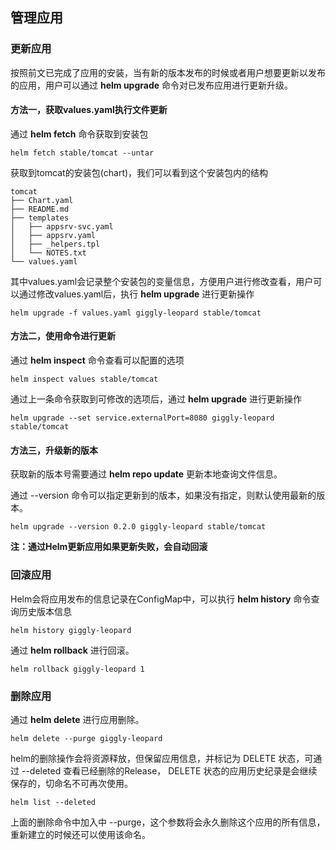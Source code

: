 ## 管理应用

### 更新应用

按照前文已完成了应用的安装，当有新的版本发布的时候或者用户想要更新以发布的应用，用户可以通过 **helm upgrade** 命令对已发布应用进行更新升级。

#### 方法一，获取values.yaml执行文件更新

通过 **helm fetch** 命令获取到安装包

```
helm fetch stable/tomcat --untar
```

获取到tomcat的安装包(chart)，我们可以看到这个安装包内的结构

```
tomcat
├── Chart.yaml
├── README.md
├── templates
│   ├── appsrv-svc.yaml
│   ├── appsrv.yaml
│   ├── _helpers.tpl
│   └── NOTES.txt
└── values.yaml
```

其中values.yaml会记录整个安装包的变量信息，方便用户进行修改查看，用户可以通过修改values.yaml后，执行 **helm upgrade** 进行更新操作

```
helm upgrade -f values.yaml giggly-leopard stable/tomcat
```

#### 方法二，使用命令进行更新

通过 **helm inspect** 命令查看可以配置的选项

```
helm inspect values stable/tomcat
```

通过上一条命令获取到可修改的选项后，通过 **helm upgrade** 进行更新操作

```
helm upgrade --set service.externalPort=8080 giggly-leopard stable/tomcat
```

#### 方法三，升级新的版本

获取新的版本号需要通过 **helm repo update** 更新本地查询文件信息。

通过 --version 命令可以指定更新到的版本，如果没有指定，则默认使用最新的版本。

```
helm upgrade --version 0.2.0 giggly-leopard stable/tomcat
```

**注：通过Helm更新应用如果更新失败，会自动回滚**

### 回滚应用

Helm会将应用发布的信息记录在ConfigMap中，可以执行 **helm history** 命令查询历史版本信息

```
helm history giggly-leopard
```

通过 **helm rollback** 进行回滚。

```
helm rollback giggly-leopard 1
```

### 删除应用

通过 **helm delete** 进行应用删除。

```
helm delete --purge giggly-leopard
```

helm的删除操作会将资源释放，但保留应用信息，并标记为 DELETE 状态，可通过 --deleted 查看已经删除的Release， DELETE
状态的应用历史纪录是会继续保存的，切命名不可再次使用。

```
helm list --deleted
```

上面的删除命令中加入中 --purge，这个参数将会永久删除这个应用的所有信息，重新建立的时候还可以使用该命名。
